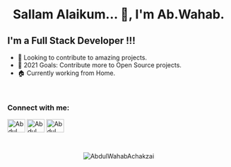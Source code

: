 ### <h1 align="center">Sallam Alaikum... 👋,  I'm Ab.Wahab.</h1>

## I'm a Full Stack Developer !!!

- 👯 Looking to contribute to amazing projects.
- 🥅 2021 Goals: Contribute more to Open Source projects.
- 🏠 Currently working from Home.
<br>

[comment]: <> (Connect With Me)

<p align="left">
<h3 align="left">Connect with me:</h3>
<a href="https://twitter.com/wahabachakzai" target="blank"><img align="center" src="https://cdn.jsdelivr.net/npm/simple-icons@3.0.1/icons/twitter.svg" alt="Abdul Wahab Achakzai" height="30" width="40" /></a>
<a href="https://instagram.com/wahab_achakzai" target="blank"><img align="center" src="https://cdn.jsdelivr.net/npm/simple-icons@3.0.1/icons/instagram.svg" alt="Abdul Wahab Achakzai" height="30" width="40" /></a>
<a href="https://facebook.com/abdulwahabachakzai" target="blank"><img align="center" src="https://cdn.jsdelivr.net/npm/simple-icons@3.0.1/icons/facebook.svg" alt="Abdul Wahab Achakzai" height="30" width="40" /></a>
</p>
<br />


<p align="center">
  
  <img src="https://github-readme-stats.vercel.app/api?username=AbdulWahabAchakzai&theme=merko&show_icons=true" alt="AbdulWahabAchakzai"  />
</p>




